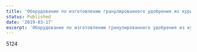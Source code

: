 ```yaml
---
title: 'Оборудование по изготовлению гранулированного удобрения из куриного помёта '
status: Published
date: '2019-03-17'
excerpt: 'Оборудование по изготовлению гранулированного удобрения из куриного помёта '
---
```

5124
